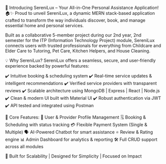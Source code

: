 🚀 Introducing SereniLux – Your All-in-One Personal Assistance Application! 🏠✨
Proud to unveil SereniLux, a dynamic MERN stack-based application crafted to transform the way individuals discover, book, and manage essential home and personal services.

Built as a collaborative 5-member project during our 2nd year, 2nd semester for the ITP (Information Technology Project) module, SereniLux connects users with trusted professionals for everything from Childcare and Elder Care to Tutoring, Pet Care, Kitchen Helpers, and House Cleaning.

💡 Why SereniLux?
SereniLux offers a seamless, secure, and user-friendly experience backed by powerful features:

✔️ Intuitive booking & scheduling system
✔️ Real-time service updates & intelligent recommendations
✔️ Verified service providers with transparent reviews
✔️ Scalable architecture using MongoDB | Express | React | Node.js
✔️ Clean & modern UI built with Material UI
✔️ Robust authentication via JWT
✔️ API tested and integrated using Postman

🔐 Core Features:
🧩 User & Provider Profile Management
🗓️ Booking & Scheduling with status tracking
💳 Flexible Payment System (Single & Multiple)
🗣️ AI-Powered Chatbot for smart assistance
⭐ Review & Rating engine
📊 Admin Dashboard for analytics & reporting
🛠️ Full CRUD support across all modules

🌟 Built for Scalability | Designed for Simplicity | Focused on Impact
